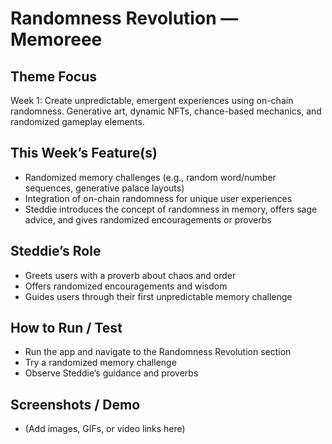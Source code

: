 # Randomness Revolution — Memoreee

## Theme Focus
Week 1: Create unpredictable, emergent experiences using on-chain randomness. Generative art, dynamic NFTs, chance-based mechanics, and randomized gameplay elements.

## This Week’s Feature(s)
- Randomized memory challenges (e.g., random word/number sequences, generative palace layouts)
- Integration of on-chain randomness for unique user experiences
- Steddie introduces the concept of randomness in memory, offers sage advice, and gives randomized encouragements or proverbs

## Steddie’s Role
- Greets users with a proverb about chaos and order
- Offers randomized encouragements and wisdom
- Guides users through their first unpredictable memory challenge

## How to Run / Test
- Run the app and navigate to the Randomness Revolution section
- Try a randomized memory challenge
- Observe Steddie’s guidance and proverbs

## Screenshots / Demo
- (Add images, GIFs, or video links here)
